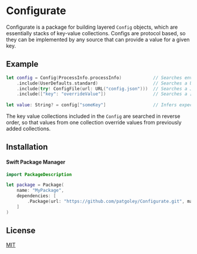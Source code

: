 # Configurate

Configurate is a package for building layered `Config` objects, which are essentially stacks of key-value collections.
Configs are protocol based, so they can be implemented by any source that can provide a value for a given key.

## Example

```swift
let config = Config(ProcessInfo.processInfo)            // Searches environment variables
    .include(UserDefaults.standard)                     // Searches a UserDefaults instance
    .include(try! ConfigFile(url: URL("config.json")))  // Searches a JSON or Plist config file, must result in [String: Any]
    .include(["key": "overrideValue"])                  // Searches a [String: Any] Dictionary
    
let value: String? = config["someKey"]                  // Infers expected return type
```

The key value collections included in the `Config` are searched in reverse order, so that values from one collection override values from previously added collections.

## Installation

#### Swift Package Manager

```swift
import PackageDescription

let package = Package(
    name: "MyPackage",
    dependencies: [
        .Package(url: "https://github.com/patgoley/Configurate.git", majorVersion: 1),
    ]
)
```

## License

[MIT](LICENSE.md)
